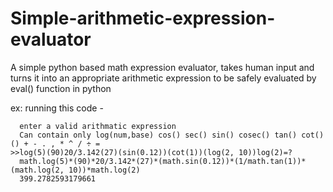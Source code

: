 # Simple-arithmetic-expression-evaluator
A simple python based math expression evaluator, takes human input and turns it into an appropriate arithmetic expression to be safely evaluated by eval() function in python 

ex: running this code - 

  `  enter a valid arithmatic expression` <br>
   `   Can contain only log(num,base) cos() sec() sin() cosec() tan() cot() () + - . , * ^ / ÷ = `<br>
`>>log(5)(90)20/3.142(27)(sin(0.12))(cot(1))(log(2, 10))log(2)=?`  <br>
`  math.log(5)*(90)*20/3.142*(27)*(math.sin(0.12))*(1/math.tan(1))*(math.log(2, 10))*math.log(2)`<br>
   `  399.2782593179661`
